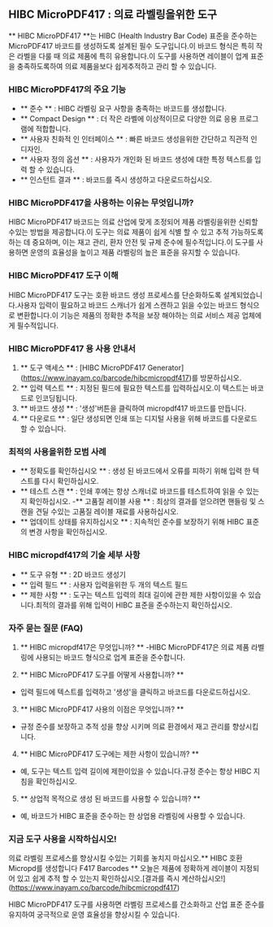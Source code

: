 ## HIBC MicroPDF417 : 의료 라벨링을위한 도구

** HIBC MicroPDF417 **는 HIBC (Health Industry Bar Code) 표준을 준수하는 MicroPDF417 바코드를 생성하도록 설계된 필수 도구입니다.이 바코드 형식은 특히 작은 라벨을 다룰 때 의료 제품에 특히 유용합니다.이 도구를 사용하면 레이블이 업계 표준을 충족하도록하여 의료 제품을보다 쉽게 ​​추적하고 관리 할 수 ​​있습니다.

### HIBC MicroPDF417의 주요 기능

- ** 준수 ** : HIBC 라벨링 요구 사항을 충족하는 바코드를 생성합니다.
- ** Compact Design ** : 더 작은 라벨에 이상적이므로 다양한 의료 응용 프로그램에 적합합니다.
- ** 사용자 친화적 인 인터페이스 ** : 빠른 바코드 생성을위한 간단하고 직관적 인 디자인.
- ** 사용자 정의 옵션 ** : 사용자가 개인화 된 바코드 생성에 대한 특정 텍스트를 입력 할 수 있습니다.
- ** 인스턴트 결과 ** : 바코드를 즉시 생성하고 다운로드하십시오.

### HIBC MicroPDF417을 사용하는 이유는 무엇입니까?

HIBC MicroPDF417 바코드는 의료 산업에 맞게 조정되어 제품 라벨링을위한 신뢰할 수있는 방법을 제공합니다.이 도구는 의료 제품이 쉽게 식별 할 수 있고 추적 가능하도록하는 데 중요하며, 이는 재고 관리, 환자 안전 및 규제 준수에 필수적입니다.이 도구를 사용하면 운영의 효율성을 높이고 제품 라벨링의 높은 표준을 유지할 수 있습니다.

### HIBC MicroPDF417 도구 이해

HIBC MicroPDF417 도구는 호환 바코드 생성 프로세스를 단순화하도록 설계되었습니다.사용자 입력이 필요하고 바코드 스캐너가 쉽게 스캔하고 읽을 수있는 바코드 형식으로 변환합니다.이 기능은 제품의 정확한 추적을 보장 해야하는 의료 서비스 제공 업체에게 필수적입니다.

### HIBC MicroPDF417 용 사용 안내서

1. ** 도구 액세스 ** : [HIBC MicroPDF417 Generator] (https://www.inayam.co/barcode/hibcmicropdf417)를 방문하십시오.
2. ** 입력 텍스트 ** : 지정된 필드에 필요한 텍스트를 입력하십시오.이 텍스트는 바코드로 인코딩됩니다.
3. ** 바코드 생성 ** : '생성'버튼을 클릭하여 micropdf417 바코드를 만듭니다.
4. ** 다운로드 ** : 일단 생성되면 인쇄 또는 디지털 사용을 위해 바코드를 다운로드 할 수 있습니다.

### 최적의 사용을위한 모범 사례

- ** 정확도를 확인하십시오 ** : 생성 된 바코드에서 오류를 피하기 위해 입력 한 텍스트를 다시 확인하십시오.
- ** 테스트 스캔 ** : 인쇄 후에는 항상 스캐너로 바코드를 테스트하여 읽을 수 있는지 확인하십시오.
-** 고품질 레이블 사용 ** : 최상의 결과를 얻으려면 핸들링 및 스캔을 견딜 수있는 고품질 레이블 재료를 사용하십시오.
- ** 업데이트 상태를 유지하십시오 ** : 지속적인 준수를 보장하기 위해 HIBC 표준의 변경 사항을 확인하십시오.

### HIBC micropdf417의 기술 세부 사항

- ** 도구 유형 ** : 2D 바코드 생성기
- ** 입력 필드 ** : 사용자 입력을위한 두 개의 텍스트 필드
- ** 제한 사항 ** : 도구는 텍스트 입력의 최대 길이에 관한 제한 사항이있을 수 있습니다.최적의 결과를 위해 입력이 HIBC 표준을 준수하는지 확인하십시오.

### 자주 묻는 질문 (FAQ)

1. ** HIBC micropdf417은 무엇입니까? **
-HIBC MicroPDF417은 의료 제품 라벨링에 사용되는 바코드 형식으로 업계 표준을 준수합니다.

2. ** HIBC MicroPDF417 도구를 어떻게 사용합니까? **
- 입력 필드에 텍스트를 입력하고 '생성'을 클릭하고 바코드를 다운로드하십시오.

3. ** HIBC MicroPDF417 사용의 이점은 무엇입니까? **
- 규정 준수를 보장하고 추적 성을 향상 시키며 의료 환경에서 재고 관리를 향상시킵니다.

4. ** HIBC MicroPDF417 도구에는 제한 사항이 있습니까? **
- 예, 도구는 텍스트 입력 길이에 제한이있을 수 있습니다.규정 준수는 항상 HIBC 지침을 확인하십시오.

5. ** 상업적 목적으로 생성 된 바코드를 사용할 수 있습니까? **
- 예, 바코드가 HIBC 표준을 준수하는 한 상업용 라벨링에 사용할 수 있습니다.

### 지금 도구 사용을 시작하십시오!

의료 라벨링 프로세스를 향상시킬 수있는 기회를 놓치지 마십시오.** HIBC 호환 Micropd를 생성합니다 F417 Barcodes ** 오늘은 제품에 정확하게 레이블이 지정되어 있고 쉽게 추적 할 수 있는지 확인하십시오.[결과를 즉시 계산하십시오!] (https://www.inayam.co/barcode/hibcmicropdf417)

HIBC MicroPDF417 도구를 사용하면 라벨링 프로세스를 간소화하고 산업 표준 준수를 유지하여 궁극적으로 운영 효율성을 향상시킬 수 있습니다.